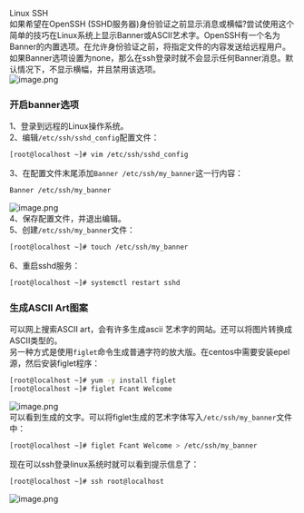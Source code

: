 Linux SSH<br />如果希望在OpenSSH (SSHD服务器)身份验证之前显示消息或横幅?尝试使用这个简单的技巧在Linux系统上显示Banner或ASCII艺术字。OpenSSH有一个名为Banner的内置选项。在允许身份验证之前，将指定文件的内容发送给远程用户。如果Banner选项设置为none，那么在ssh登录时就不会显示任何Banner消息。默认情况下，不显示横幅，并且禁用该选项。<br />![image.png](https://cdn.nlark.com/yuque/0/2020/png/396745/1605577885562-ea90784e-4a18-49f5-ab9e-c639ef5e43ac.png#align=left&display=inline&height=583&originHeight=1750&originWidth=3323&size=2183544&status=done&style=none&width=1107.6666666666667)
<a name="aa66a59b"></a>
### 开启banner选项
1、登录到远程的Linux操作系统。<br />2、编辑`/etc/ssh/sshd_config`配置文件：
```bash
[root@localhost ~]# vim /etc/ssh/sshd_config
```
3、在配置文件末尾添加`Banner /etc/ssh/my_banner`这一行内容：
```bash
Banner /etc/ssh/my_banner
```
![image.png](https://cdn.nlark.com/yuque/0/2020/png/396745/1605577933463-8929e77f-02a5-40db-97e5-1d9590fc4152.png#align=left&display=inline&height=583&originHeight=1750&originWidth=3323&size=2167167&status=done&style=none&width=1107.6666666666667)<br />4、保存配置文件，并退出编辑。<br />5、创建`/etc/ssh/my_banner`文件：
```bash
[root@localhost ~]# touch /etc/ssh/my_banner
```
6、重启sshd服务：
```bash
[root@localhost ~]# systemctl restart sshd
```
<a name="17dMb"></a>
### 生成ASCII Art图案
可以网上搜索ASCII art，会有许多生成ascii 艺术字的网站。还可以将图片转换成ASCII类型的。<br />另一种方式是使用`figlet`命令生成普通字符的放大版。在centos中需要安装epel源，然后安装figlet程序：
```bash
[root@localhost ~]# yum -y install figlet
[root@localhost ~]# figlet Fcant Welcome
```
![image.png](https://cdn.nlark.com/yuque/0/2020/png/396745/1605578071345-4a33f9c3-2271-46c3-aaa6-6e9fb8ba8305.png#align=left&display=inline&height=153&originHeight=458&originWidth=3323&size=493791&status=done&style=none&width=1107.6666666666667)<br />可以看到生成的文字。可以将figlet生成的艺术字体写入`/etc/ssh/my_banner`文件中：
```bash
[root@localhost ~]# figlet Fcant Welcome > /etc/ssh/my_banner
```
现在可以ssh登录linux系统时就可以看到提示信息了：
```bash
[root@localhost ~]# ssh root@localhost
```
![image.png](https://cdn.nlark.com/yuque/0/2020/png/396745/1605578181763-a48ba34e-41f8-4722-b225-52b7755b1c13.png#align=left&display=inline&height=334&originHeight=1003&originWidth=3323&size=1232029&status=done&style=none&width=1107.6666666666667)
